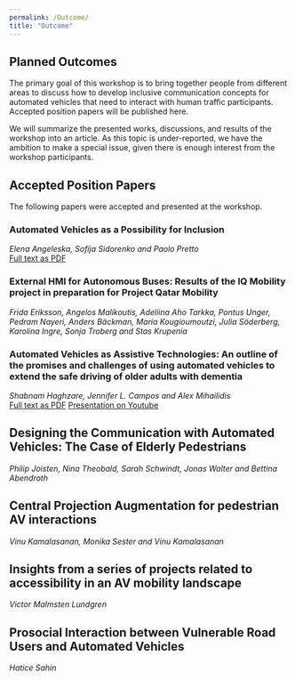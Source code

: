 ```yaml
---
permalink: /Outcome/
title: "Outcome"
---
```


## Planned Outcomes
The primary goal of this workshop is to bring together people from different areas to discuss how to develop inclusive communication concepts for automated vehicles that need to interact with human traffic participants. Accepted position papers will be published here. 

We will summarize the presented works, discussions, and results of the workshop into an article. 
As this topic is under-reported, we have the ambition to make a special issue, given there is enough interest from the workshop participants.

## Accepted Position Papers
The following papers were accepted and presented at the workshop. 

### Automated Vehicles as a Possibility for Inclusion
*Elena Angeleska, Sofija Sidorenko and Paolo Pretto* \
[Full text as PDF](/assets/papers/AngeleskaEtAl.pdf)

### External HMI for Autonomous Buses: Results of the IQ Mobility project in preparation for Project Qatar Mobility
*Frida Eriksson, Angelos Malikoutis, Adeliina Aho Tarkka, Pontus Unger, Pedram Nayeri, Anders Bäckman, Maria Kougioumoutzi, Julia Söderberg, Karolina Ingre, Sonja Troberg and Stas Krupenia*

### Automated Vehicles as Assistive Technologies: An outline of the promises and challenges of using automated vehicles to extend the safe driving of older adults with dementia
*Shabnam Haghzare, Jennifer L. Campos and Alex Mihailidis*\
[Full text as PDF](/assets/papers/HaghzareEtAl.pdf) [Presentation on Youtube](https://www.youtube.com/watch?v=jcwFmZ1C_9Y)

## Designing the Communication with Automated Vehicles: The Case of Elderly Pedestrians
*Philip Joisten, Nina Theobald, Sarah Schwindt, Jonas Walter and Bettina Abendroth*

## Central Projection Augmentation for pedestrian AV interactions
*Vinu Kamalasanan, Monika Sester and Vinu Kamalasanan*

## Insights from a series of projects related to accessibility in an AV mobility landscape
*Victor Malmsten Lundgren*

## Prosocial Interaction between Vulnerable Road Users and Automated Vehicles
*Hatice Sahin*


<!--- ## Publications Inspired From This Workshop
*None yet.* --->
